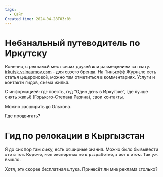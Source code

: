 ```yaml
---
tags:
  - Сайт
Created time: 2024-04-28T03:09
---
```

# Небанальный путеводитель по Иркутску

Конечно, с рекламой мест своих друзей или размещением за плату. [irkutsk.valnaumov.com](http://irkutsk.valnaumov.com) - для своего бренда. На Тинькофф Журнале есть статья цицероновой, можно там отметиться в комментариях. Услуги и контакты гидов, съёма жилья.

С информацией: где поесть, гид “Один день в Иркутске”, где лучше снять жильё (Горького-Степана Разина), свои контакты.

Можно расширить до Ольхона.

Где продвигать?

# Гид по релокации в Кыргызстан

Я до сих пор там сижу, есть обширные знания. Можно было бы вывести это в топ. Короче, моя экспертиза не в разработке, а вот в этом. Так уж вышло.

Хотя, это скорее бесплатная штука. Принесёт ли мне реклама столько?